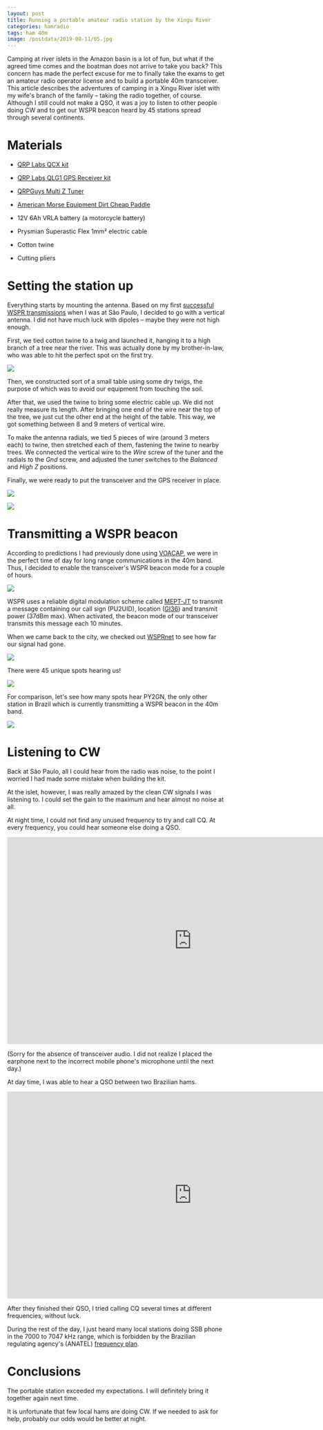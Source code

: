 ```yaml
---
layout: post
title: Running a portable amateur radio station by the Xingu River
categories: hamradio
tags: ham 40m
image: /postdata/2019-08-11/05.jpg
---
```


Camping at river islets in the Amazon basin is a lot of fun, but what if the agreed time comes and the boatman does not arrive to take you back? This concern has made the perfect excuse for me to finally take the exams to get an amateur radio operator license and to build a portable 40m transceiver. This article describes the adventures of camping in a Xingu River islet with my wife's branch of the family – taking the radio together, of course. Although I still could not make a QSO, it was a joy to listen to other people doing CW and to get our WSPR beacon heard by 45 stations spread through several continents.

<!--more-->

# Materials

 * [QRP Labs QCX kit](https://www.qrp-labs.com/qcx.html)

 * [QRP Labs QLG1 GPS Receiver kit](https://www.qrp-labs.com/qlg1.html)

 * [QRPGuys Multi Z Tuner](https://qrpguys.com/multi-tuner)

 * [American Morse Equipment Dirt Cheap Paddle](https://www.americanmorse.com/dcp.htm)

 * 12V 6Ah VRLA battery (a motorcycle battery)

 * Prysmian Superastic Flex 1mm² electric cable

 * Cotton twine

 * Cutting pliers


# Setting the station up

Everything starts by mounting the antenna. Based on my first [successful](https://twitter.com/thotypous/status/1155287585121624064) [WSPR transmissions](https://twitter.com/thotypous/status/1155519484586799106) when I was at São Paulo, I decided to go with a vertical antenna. I did not have much luck with dipoles – maybe they were not high enough.

First, we tied cotton twine to a twig and launched it, hanging it to a high branch of a tree near the river. This was actually done by my brother-in-law, who was able to hit the perfect spot on the first try.

<a href="https://photos.app.goo.gl/H2ZULvSs7CYVBv2Y8"><img src="/postdata/2019-08-11/01.jpg" /></a>

Then, we constructed sort of a small table using some dry twigs, the purpose of which was to avoid our equipment from touching the soil.

After that, we used the twine to bring some electric cable up. We did not really measure its length. After bringing one end of the wire near the top of the tree, we just cut the other end at the height of the table. This way, we got something between 8 and 9 meters of vertical wire.

To make the antenna radials, we tied 5 pieces of wire (around 3 meters each) to twine, then stretched each of them, fastening the twine to nearby trees. We connected the vertical wire to the *Wire* screw of the tuner and the radials to the *Gnd* screw, and adjusted the tuner switches to the *Balanced* and *High Z* positions.

Finally, we were ready to put the transceiver and the GPS receiver in place.

<a href="https://photos.app.goo.gl/JHeJZkHeWrJU7e8x6"><img src="/postdata/2019-08-11/02.jpg" /></a>

<a href="https://photos.app.goo.gl/Q3HSRcEH3U4HT3fNA"><img src="/postdata/2019-08-11/03.jpg" /></a>


# Transmitting a WSPR beacon

According to predictions I had previously done using [VOACAP](http://www.voacap.com/hf/), we were in the perfect time of day for long range communications in the 40m band. Thus, I decided to enable the transceiver's WSPR beacon mode for a couple of hours.

<a href="https://photos.app.goo.gl/cCCH7cq61gwXGLNz8"><img src="/postdata/2019-08-11/04.jpg" /></a>

WSPR uses a reliable digital modulation scheme called [MEPT-JT](https://www.qsl.net/zl1bpu/MFSK/MEPT-JT.htm) to transmit a message containing our call sign (PU2UID), location ([GI36](https://k7fry.com/grid/?qth=GI36)) and transmit power (37dBm max). When activated, the beacon mode of our transceiver transmits this message each 10 minutes.

When we came back to the city, we checked out [WSPRnet](http://wsprnet.org) to see how far our signal had gone.

<img src="/postdata/2019-08-11/wsprnet_map.png" />

There were 45 unique spots hearing us!

<img src="/postdata/2019-08-11/wsprnet_pu2uid.png" />

For comparison, let's see how many spots hear PY2GN, the only other station in Brazil which is currently transmitting a WSPR beacon in the 40m band.

<img src="/postdata/2019-08-11/wsprnet_py2gn.png" />


# Listening to CW

Back at São Paulo, all I could hear from the radio was noise, to the point I worried I had made some mistake when building the kit.

At the islet, however, I was really amazed by the clean CW signals I was listening to. I could set the gain to the maximum and hear almost no noise at all.

At night time, I could not find any unused frequency to try and call CQ. At every frequency, you could hear someone else doing a QSO.

<iframe width="853" height="480" src="https://www.youtube.com/embed/EaiY9jTIl2c" frameborder="0" allow="accelerometer; autoplay; encrypted-media; gyroscope; picture-in-picture" allowfullscreen></iframe>

(Sorry for the absence of transceiver audio. I did not realize I placed the earphone next to the incorrect mobile phone's microphone until the next day.)

At day time, I was able to hear a QSO between two Brazilian hams.

<iframe width="853" height="480" src="https://www.youtube.com/embed/qrtHoAD5RQg" frameborder="0" allow="accelerometer; autoplay; encrypted-media; gyroscope; picture-in-picture" allowfullscreen></iframe>

After they finished their QSO, I tried calling CQ several times at different frequencies, without luck.

During the rest of the day, I just heard many local stations doing SSB phone in the 7000 to 7047 kHz range, which is forbidden by the Brazilian regulating agency's (ANATEL) [frequency plan](https://www.anatel.gov.br/legislacao/atos-de-requisitos-tecnicos-de-gestao-do-espectro/2018/1236-ato-9106).


# Conclusions

The portable station exceeded my expectations. I will definitely bring it together again next time.

It is unfortunate that few local hams are doing CW. If we needed to ask for help, probably our odds would be better at night.
